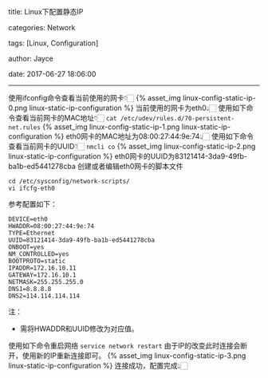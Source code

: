 title: Linux下配置静态IP

categories: Network

tags: [Linux, Configuration]

author: Jayce

date: 2017-06-27 18:06:00

---
使用ifconfig命令查看当前使用的网卡👇🏻
{% asset_img linux-config-static-ip-0.png linux-static-ip-configuration %}
当前使用的网卡为eth0👆🏻
使用如下命令查看当前网卡的MAC地址👇🏻
`cat /etc/udev/rules.d/70-persistent-net.rules`
{% asset_img linux-config-static-ip-1.png linux-static-ip-configuration %}
eth0网卡的MAC地址为08:00:27:44:9e:74👆🏻
使用如下命令查看当前网卡的UUID👇🏻
`nmcli co`
{% asset_img linux-config-static-ip-2.png linux-static-ip-configuration %}
eth0网卡的UUID为83121414-3da9-49fb-ba1b-ed5441278cba
创建或者编辑eth0网卡的脚本文件
```
cd /etc/sysconfig/network-scripts/
vi ifcfg-eth0
```
参考配置如下：
```
DEVICE=eth0
HWADDR=08:00:27:44:9e:74
TYPE=Ethernet
UUID=83121414-3da9-49fb-ba1b-ed5441278cba
ONBOOT=yes
NM_CONTROLLED=yes
BOOTPROTO=static
IPADDR=172.16.10.11
GATEWAY=172.16.10.1
NETMASK=255.255.255.0
DNS1=8.8.8.8
DNS2=114.114.114.114
```
注：
  - 需将HWADDR和UUID修改为对应值。

使用如下命令重启网络
`service network restart`
由于IP的改变此时连接会断开，使用新的IP重新连接即可。
{% asset_img linux-config-static-ip-3.png linux-static-ip-configuration %}
连接成功，配置完成👆🏻
